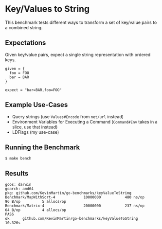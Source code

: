 # Key/Values to String

This benchmark tests different ways to transform a set of key/value pairs to a combined string.

## Expectations

Given key/value pairs, expect a single string representation with ordered keys.

```
given = {
  foo = FOO
  bar = BAR
}

expect = "bar=BAR,foo=FOO"
```

## Example Use-Cases
- Query strings (use `Values#Encode` from `net/url` instead)
- Environment Variables for Executing a Command (`Command#Env` takes in a slice, use that instead)
- LDFlags (my use-case)

## Running the Benchmark

```
$ make bench
```

## Results

```
goos: darwin
goarch: amd64
pkg: github.com/KevinMartin/go-benchmarks/keyValueToString
Benchmark/MapWithSort-4         	10000000	       480 ns/op	      96 B/op	       5 allocs/op
Benchmark/Matrix-4              	20000000	       237 ns/op	      64 B/op	       4 allocs/op
PASS
ok  	github.com/KevinMartin/go-benchmarks/keyValueToString	10.326s
```
